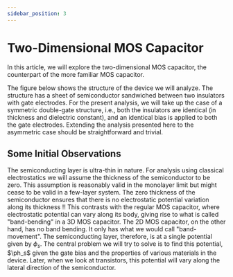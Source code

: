 ```yaml
---
sidebar_position: 3
---
```


# Two-Dimensional MOS Capacitor

In this article, we will explore the two-dimensional MOS capacitor, 
the counterpart of the more familiar MOS capacitor.

The figure below shows the structure of the device we will analyze.
The structure has a sheet of semiconductor sandwiched between two insulators with gate electrodes.
For the present analysis, we will take up the case of a symmetric double-gate structure, i.e.,
both the insulators are identical (in thickness and dielectric constant), and an identical bias is 
applied to both the gate electrodes. 
Extending the analysis presented here to the asymmetric case should be straightforward and  trivial.

## Some Initial Observations

The semiconducting layer is ultra-thin in nature. 
For analysis using classical electrostatics we will assume the thickness of the semiconductor to be zero.
This assumption is reasonably valid in the monolayer limit but might cease to be valid in a few-layer system.
The zero thickness of the semiconductor ensures that there is no electrostatic potential variation along its thickness !!
This contrasts with the regular MOS capacitor, where electrostatic potential can vary along its body,
giving rise to what is called "band-bending" in a 3D MOS capacitor. 
The 2D MOS capacitor, on the other hand, has no band bending. 
It only has what we would call "band-movement". 
The semiconducting layer, therefore, is at a single potential given by $\phi_s$.
The central problem we will try to solve is to find this potential, $\ph_s$ 
given the gate bias and the properties of various materials in the device.
Later, when we look at transistors, this potential will vary along the lateral direction of the semiconductor.
